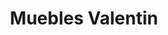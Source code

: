 ---
title: "Muebles Valentin"
url: /ciudad-autonoma-de-buenos-aires/muebles-valentin/
shop: muebles
---
